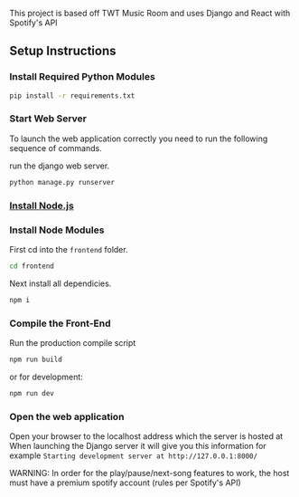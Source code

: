This project is based off TWT Music Room and uses Django and React with Spotify's API

## Setup Instructions

### Install Required Python Modules

```bash
pip install -r requirements.txt
```
### Start Web Server

To launch the web application correctly you need to run the following sequence of commands.

run the django web server.

```bash
python manage.py runserver
```

### [Install Node.js](https://nodejs.org/en/)

### Install Node Modules

First cd into the ```frontend``` folder.

```bash
cd frontend
```
Next install all dependicies.
```bash
npm i
```

### Compile the Front-End

Run the production compile script
```bash
npm run build
```
or for development:
```bash
npm run dev
```
### Open the web application
Open your browser to the localhost address which the server is hosted at
When launching the Django server it will give you this information
for example `Starting development server at http://127.0.0.1:8000/`

WARNING:
In order for the play/pause/next-song features to work, the host must have a premium spotify account (rules per Spotify's API)
